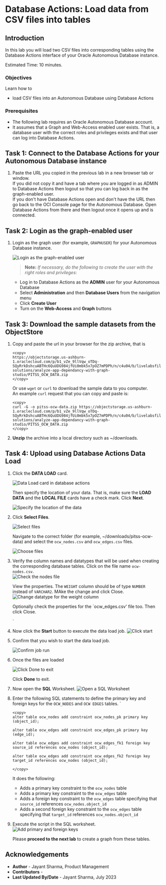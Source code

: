 # Database Actions: Load data from CSV files into tables

## Introduction

In this lab you will load two CSV files into corresponding tables using the Database Actions interface of your 
Oracle Autonomous Database instance.


Estimated Time: 10 minutes.
<!--
Watch the video below for a quick walk through of the lab.

[](youtube:wkKKO-RO0lA)
-->

### Objectives

Learn how to
- load CSV files into an Autonomous Database using Database Actions

### Prerequisites

- The following lab requires an Oracle Autonomous Database account. 
- It assumes that a Graph and Web-Access enabled user exists. That is, a database user with the correct roles and privileges exists and that user can log into Database Actions.

## Task 1: Connect to the Database Actions for your Autonomous Database instance

1. Paste the URL you copied in the previous lab in a new browser tab or window.  
   If you did not copy it and have a tab where you are logged in as ADMIN to Database Actions then logout so that you can log back in as the graph-enabled user.  
   If you don't have Database Actions open and don't have the URL then go back to the OCI Console page for the Autonomous Database. Open Database Actions from there and then logout once it opens up and is connected. 

 
## Task 2: Login as the graph-enabled user

1. Login as the graph user (for example, `GRAPHUSER`) for your Autonomous Database instance. 
   
    ![Login as the graph-enabled user](./images/db-actions-graphuser-login.png "Login as the graph-enabled user")  

    >**Note:** *If necessary, do the following to create the user with the right roles and privileges*:
    - Log in to Database Actions as the **ADMIN** user for your Autonomous Database
    - Select **Administration** and then **Database Users** from the navigation menu
    - Click **Create User**
    - Turn on the **Web-Access** and **Graph** buttons

## Task 3: Download the sample datasets from the ObjectStore

1. Copy and paste the url in your browser for the zip archive, that is  

     ```
     <copy>
     https://objectstorage.us-ashburn-1.oraclecloud.com/p/b1_vZe_9llVqw_oTDq-SQyRrkDshcuABTHc6QuUDG984jfUi0mbk5x7pOZ7mPDPh/n/c4u04/b/livelabsfiles/o/partner-solutions/analyze-app-dependancy-with-graph-studio/PITSS_OCW_DATA.zip
     </copy>
     ```

    Or use `wget` or `curl` to download the sample data to you computer.   
    An example `curl` request that you can copy and paste is:

     ```
     <copy>
     curl -G -o pitss-ocw-data.zip https://objectstorage.us-ashburn-1.oraclecloud.com/p/b1_vZe_9llVqw_oTDq-SQyRrkDshcuABTHc6QuUDG984jfUi0mbk5x7pOZ7mPDPh/n/c4u04/b/livelabsfiles/o/partner-solutions/analyze-app-dependancy-with-graph-studio/PITSS_OCW_DATA.zip
     </copy>
     ```

2. **Unzip** the archive into a local directory such as ~/downloads.

## Task 4: Upload using Database Actions Data Load

1. Click the **DATA LOAD** card. 
   
    ![Data Load card in database actions](images/db-actions-dataload-card.png "Data Load card in database actions")
   
    Then specify the location of your data. That is, make sure the **LOAD DATA** and the **LOCAL FILE** cards have a check mark. Click **Next**.

    ![Specify the location of the data](./images/db-actions-dataload-location.png "Specify the location of the data")

2. Click **Select Files**.
   
    ![Select files](images/db-actions-dataload-file-browser.png "Select files ") 

    Navigate to the correct folder (for example, ~/downloads/pitss-ocw-data) and select the `ocw_nodes.csv` and `ocw_edges.csv` files.

    ![Choose files](./images/db-actions-dataload-choose-files.png "Choose files")

3. Verify the column names and datatypes that will be used when creating the corresponding database tables.  Click on the file name `ocw-nodes.csv`.  
   ![Check the nodes file](./images/db-actions-dataload-check-nodes-file.png "Check the nodes file")  

   View the properties. The `WEIGHT` column should be of type `NUMBER` instead of `VARCHAR2`.  MAke the change and click Close.  
   ![Change datatype for the weight column](./images/db-actions-dataload-nodes-weight-column.png "Change datatype for the weight column")  

   Optionally check the properties for the `ocw_edges.csv' file too.  Then click Close. 
   
   `
4. Now click the **Start** button to execute the data load job.
    ![Click start](./images/db-actions-dataload-start.png "Click Start ")

5. Confirm that you wish to start the data load job.

    ![Confirm job run](./images/db-actions-dataload-confirm-run.png "Confirm job run")

6. Once the files are loaded 
   
    ![Click Done to exit](./images/db-actions-dataload-files-loaded.png "Click done to exit ")  

    Click **Done** to exit.


7. Now open the **SQL** Worksheet.
    ![Open a SQL Worksheet](./images/db-actions-choose-sql-card.png "Open a SQL worksheet")

8. Enter the following SQL statements to define the primary key and foreign keys for the `OCW_NODES` and `OCW EDGES` tables.  `

     ```
     <copy>
     alter table ocw_nodes add constraint ocw_nodes_pk primary key (object_id);
      
     alter table ocw_edges add constraint ocw_edges_pk primary key (edge_id);

     alter table ocw_edges add constraint ocw_edges_fk1 foreign key source_id references ocw_nodes (object_id);

     alter table ocw_edges add constraint ocw_edges_fk2 foreign key target_id references ocw_nodes (object_id);

     </copy>      
     ```

    It does the following:
    - Adds a primary key constraint to the `ocw_nodes` table
    - Adds a primary key constraint to the `ocw_edges` table
    - Adds a foreign key constraint to the `ocw_edges` table specifying that `source_id` references `ocw_nodes.object_id`
    - Adds a second foreign key constraint to the `ocw_edges` table specifying that `target_id` references `ocw_nodes.object_id` 

9.  Execute the script in the SQL worksheet.  
    ![Add primary and foreign keys](./images/db-actions-sql-add-keys.png "Add primary and foreign keys ")  
   
  

    Please **proceed to the next lab** to create a graph from these tables.

## Acknowledgements
* **Author** - Jayant Sharma, Product Management
* **Contributors** -  
* **Last Updated By/Date** - Jayant Sharma, July 2023